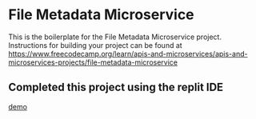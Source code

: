 # File Metadata Microservice

This is the boilerplate for the File Metadata Microservice project. Instructions for building your project can be found at https://www.freecodecamp.org/learn/apis-and-microservices/apis-and-microservices-projects/file-metadata-microservice

## Completed this project using the replit IDE

[demo](https://boilerplate-project-filemetadata.adamcodes2843.repl.co/)
